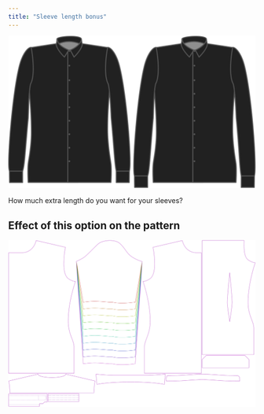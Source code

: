 ```yaml
---
title: "Sleeve length bonus"
---
```


![Sleeve length bonus](sleevelengthbonus.svg)

How much extra length do you want for your sleeves?

## Effect of this option on the pattern

![This image shows the effect of this option by superimposing several variants that have a different value for this option](simon_sleevelengthbonus_sample.svg "Effect of this option on the pattern")

